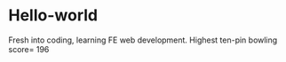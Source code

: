 # Hello-world


Fresh into coding, learning FE web development. 
Highest ten-pin bowling score= 196
